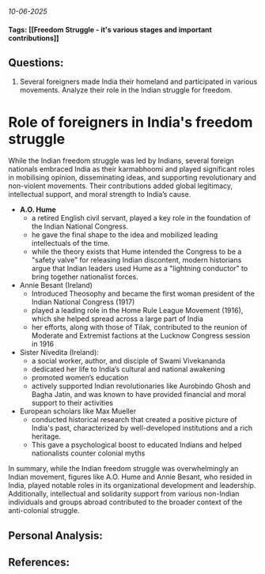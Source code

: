 *10-06-2025*
#### Tags: [[Freedom Struggle - it's various stages and important contributions]]


## Questions:

1. Several foreigners made India their homeland and participated in various movements. Analyze their role in the Indian struggle for freedom.

# Role of foreigners in India's freedom struggle

While the Indian freedom struggle was led by Indians, several foreign nationals embraced India as their karmabhoomi and played significant roles in mobilising opinion, disseminating ideas, and supporting revolutionary and non-violent movements. Their contributions added global legitimacy, intellectual support, and moral strength to India’s cause.

- **A.O. Hume**
	- a retired English civil servant, played a key role in the foundation of the Indian National Congress. 
	- he gave the final shape to the idea and mobilized leading intellectuals of the time. 
	- while the theory exists that Hume intended the Congress to be a "safety valve" for releasing Indian discontent, modern historians argue that Indian leaders used Hume as a "lightning conductor" to bring together nationalist forces.
- Annie Besant (Ireland) 
	- Introduced Theosophy and became the first woman president of the Indian National Congress (1917)
	- played a leading role in the Home Rule League Movement (1916), which she helped spread across a large part of India
	- her efforts, along with those of Tilak, contributed to the reunion of Moderate and Extremist factions at the Lucknow Congress session in 1916
- Sister Nivedita (Ireland): 
	- a social worker, author, and disciple of Swami Vivekananda
	- dedicated her life to India’s cultural and national awakening
	- promoted women’s education
	- actively supported Indian revolutionaries like Aurobindo Ghosh and Bagha Jatin, and was known to have provided financial and moral support to their activities
- European scholars like Max Mueller
	- conducted historical research that created a positive picture of India's past, characterized by well-developed institutions and a rich heritage. 
	- This gave a psychological boost to educated Indians and helped nationalists counter colonial myths

In summary, while the Indian freedom struggle was overwhelmingly an Indian movement, figures like A.O. Hume and Annie Besant, who resided in India, played notable roles in its organizational development and leadership. Additionally, intellectual and solidarity support from various non-Indian individuals and groups abroad contributed to the broader context of the anti-colonial struggle.


## Personal Analysis:


## References: